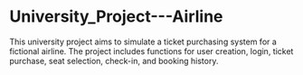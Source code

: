 # University_Project---Airline
This university project aims to simulate a ticket purchasing system for a fictional airline. The project includes functions for user creation, login, ticket purchase, seat selection, check-in, and booking history.
